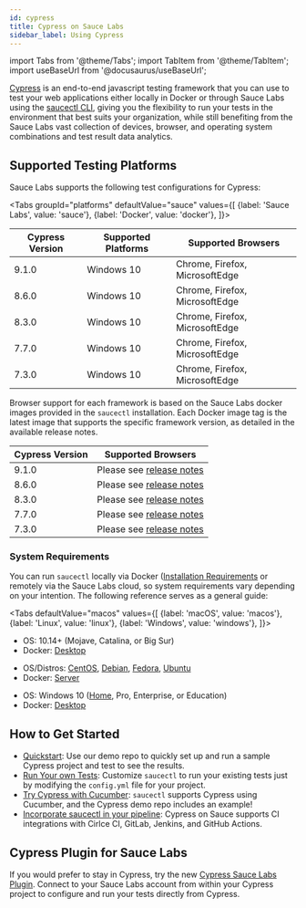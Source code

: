 ```yaml
---
id: cypress
title: Cypress on Sauce Labs
sidebar_label: Using Cypress
---
```


import Tabs from '@theme/Tabs';
import TabItem from '@theme/TabItem';
import useBaseUrl from '@docusaurus/useBaseUrl';

 [Cypress](https://docs.cypress.io/guides/overview/why-cypress.html) is an end-to-end javascript testing framework that you can use to test your web applications either locally in Docker or through Sauce Labs using the [saucectl CLI](/testrunner-toolkit/saucectl), giving you the flexibility to run your tests in the environment that best suits your organization, while still benefiting from the Sauce Labs vast collection of devices, browser, and operating system combinations and test result data analytics.

## Supported Testing Platforms

 Sauce Labs supports the following test configurations for Cypress:

 <Tabs
   groupId="platforms"
   defaultValue="sauce"
   values={[
     {label: 'Sauce Labs', value: 'sauce'},
     {label: 'Docker', value: 'docker'},
   ]}>

 <TabItem value="sauce">

 |Cypress Version|Supported Platforms|Supported Browsers|
 |-----|-----|-----|
 |9.1.0|Windows 10|Chrome, Firefox, MicrosoftEdge|
 |8.6.0|Windows 10|Chrome, Firefox, MicrosoftEdge|
 |8.3.0|Windows 10|Chrome, Firefox, MicrosoftEdge|
 |7.7.0|Windows 10|Chrome, Firefox, MicrosoftEdge|
 |7.3.0|Windows 10|Chrome, Firefox, MicrosoftEdge|

 </TabItem>
 <TabItem value="docker">

 Browser support for each framework is based on the Sauce Labs docker images provided in the `saucectl` installation. Each Docker image tag is the latest image that supports the specific framework version, as detailed in the available release notes.

 |Cypress Version|Supported Browsers|
 |----|----|
 |9.1.0|Please see [release notes](https://github.com/saucelabs/sauce-cypress-runner/releases/tag/v8.0.0)|
 |8.6.0|Please see [release notes](https://github.com/saucelabs/sauce-cypress-runner/releases/tag/v7.4.0)|
 |8.3.0|Please see [release notes](https://github.com/saucelabs/sauce-cypress-runner/releases/tag/v7.3.1)|
 |7.7.0|Please see [release notes](https://github.com/saucelabs/sauce-cypress-runner/releases/tag/v7.2.3)|
 |7.3.0|Please see [release notes](https://github.com/saucelabs/sauce-cypress-runner/releases/tag/v7.1.0)|

</TabItem>
</Tabs>


### System Requirements

You can run `saucectl` locally via Docker ([Installation Requirements](https://docs.docker.com/engine/install/#supported-platforms) or remotely via the Sauce Labs cloud, so system requirements vary depending on your intention. The following reference serves as a general guide:

<Tabs
  defaultValue="macos"
  values={[
    {label: 'macOS', value: 'macos'},
    {label: 'Linux', value: 'linux'},
    {label: 'Windows', value: 'windows'},
  ]}>

<TabItem value="macos">

* OS: 10.14+ (Mojave, Catalina, or Big Sur)
* Docker: [Desktop](https://docs.docker.com/docker-for-mac/install/)

</TabItem>
<TabItem value="linux">

* OS/Distros: [CentOS](https://docs.docker.com/engine/install/centos/), [Debian](https://docs.docker.com/engine/install/debian/), [Fedora](https://docs.docker.com/engine/install/fedora/), [Ubuntu](https://docs.docker.com/engine/install/ubuntu/)
* Docker: [Server](https://docs.docker.com/engine/install/#server)

</TabItem>
<TabItem value="windows">

* OS: Windows 10 ([Home](https://docs.docker.com/docker-for-windows/install-windows-home/), Pro, Enterprise, or Education)
* Docker: [Desktop](https://docs.docker.com/docker-for-windows/install/)

</TabItem>
</Tabs>


## How to Get Started

* [Quickstart](/web-apps/automated-testing/cypress/quickstart): Use our demo repo to quickly set up and run a sample Cypress project and test to see the results.
* [Run Your own Tests](/testrunner-toolkit/configuration/cypress): Customize `saucectl` to run your existing tests just by modifying the `config.yml` file for your project.
* [Try Cypress with Cucumber](https://github.com/saucelabs/saucectl-cypress-example/tree/master/examples/cucumber):
`saucectl` supports Cypress using Cucumber, and the Cypress demo repo includes an example!
* [Incorporate saucectl in your pipeline](/testrunner-toolkit/integrations): Cypress on Sauce supports CI integrations with Cirlce CI, GitLab, Jenkins, and GitHub Actions.


## Cypress Plugin for Sauce Labs

If you would prefer to stay in Cypress, try the new [Cypress Sauce Labs Plugin](https://github.com/saucelabs/sauce-cypress-plugin). Connect to your Sauce Labs account from within your Cypress project to configure and run your tests directly from Cypress.
